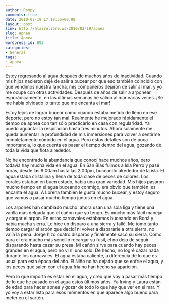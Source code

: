 ```yaml
---
author: Rompy
comments: true
date: 2010-02-19 17:19:55+00:00
layout: post
link: http://alairelibre.ws/2010/02/19/apnea
slug: apnea
title: Apnea
wordpress_id: 893
categories:
- General
tags:
- apnea
---
```


Estoy regresando al agua después de muchos años de inactividad. Cuando mis hijos nacieron dejé de salir a bucear por que eso también coincidió con que vendimos nuestra lancha, mis compañeros dejaron de salir al mar, y yo me ocupé con otras actividades. Después de años de salir a arponear esporádicamente, en las últimas semanas he salido al mar varias veces. ¡Se me había olvidado lo tanto que me encanta el mar!

Estoy lejos de lograr bucear como cuando estaba metido de lleno en ese deporte, pero no estoy tan mal. Realmente he mejorado rápidamente el tiempo de apnea con tan sólo practicarlo en casa con regularidad. Ya puedo aguantar la respiración hasta tres minutos. Ahora solamente me queda aumentar la profundidad de mis inmersiones para volver a sentirme completamente cómodo en el agua. Pero estos detalles son de poca importancia, lo que cuenta es pasar el tiempo dentro del agua, gozando de toda la vida que flota alrededor.

No he encontrado la abundancia que conocí hace muchos años, pero todavía hay mucha vida en el agua. En San Blas fuimos a Isla Perro y pasé horas, desde las 9:00am hasta las 2:00pm, buceando alrededor de la isla. El agua estaba cristalina y llena de toda clase de peces de colores. Los corales estaban en buen estado, había una gran variedad. Mis hijos pasaron mucho tiempo en el agua buceando conmigo, era obvio que también les encanta el agua. A Lorena también le gusta mucho bucear, y estoy seguro que vamos a pasar mucho tiempo juntos en el agua.

Los arpones han cambiado mucho: ahora usan una sola liga y tiene una varilla más delgada que el cañón que yo tengo. Es mucho más fácil manejar y cargar el arpón. En estos carnavales estábamos buceando en Boná y había mucha sierra. Le hice un disparo a una sierra y fallé. Me tomó tanto tiempo cargar el arpón que decidí ni volver a dispararle a otra sierra, no valía la pena. Jorge hizo cuatro disparos y finalmente sacó su sierra. Como para el era mucho más sencillo recargar su fusil, el no dejo de seguir disparando hasta cazar su presa. Mi cañón sirve para cuando hay peces grandes en el agua, pero no vi ni uno solo. De hecho, no logré cazar nada durante los carnavales. El agua estaba caliente, a diferencia de lo que es usual para esta época del año. El Niño no ha dejado que se enfríe el agua, y los peces que salen con el agua fría no han hecho su aparición.

Pero lo que importa es estar en el agua, y creo que voy a pasar más tiempo de lo que he pasado en el agua estos últimos años. Ya Irving y Laura están de edad para hacer apnea y gozar de todo lo que hay que ver en el mar. Y yo voy a estar listo para esos momentos en que aparece algo bueno para meter en el sartén.
